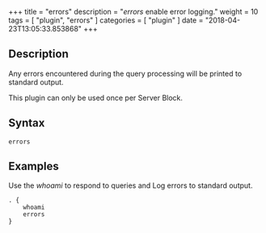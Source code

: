 +++
title = "errors"
description = "*errors* enable error logging."
weight = 10
tags = [ "plugin", "errors" ]
categories = [ "plugin" ]
date = "2018-04-23T13:05:33.853868"
+++

## Description

Any errors encountered during the query processing will be printed to standard output.

This plugin can only be used once per Server Block.

## Syntax

~~~
errors
~~~

## Examples

Use the *whoami* to respond to queries and Log errors to standard output.

~~~ corefile
. {
    whoami
    errors
}
~~~
